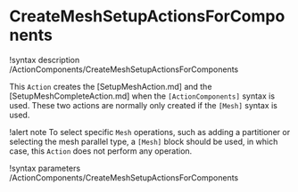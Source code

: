 # CreateMeshSetupActionsForComponents

!syntax description /ActionComponents/CreateMeshSetupActionsForComponents

This `Action` creates the [SetupMeshAction.md] and the [SetupMeshCompleteAction.md] when the
`[ActionComponents]` syntax is used. These two actions are normally only created if the `[Mesh]`
syntax is used.

!alert note
To select specific `Mesh` operations, such as adding a partitioner or selecting the mesh parallel
type, a `[Mesh]` block should be used, in which case, this `Action` does not perform any operation.

!syntax parameters /ActionComponents/CreateMeshSetupActionsForComponents
